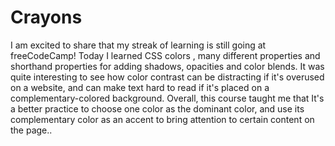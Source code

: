 # Crayons
I am excited to share that my streak of learning is still going at freeCodeCamp! Today I learned CSS colors , many different properties and shorthand properties for adding shadows, opacities and color blends. It was quite interesting to see how color contrast can be distracting if it's overused on a website, and can make text hard to read if it's placed on a complementary-colored background. Overall, this course taught me that It's a better practice to choose one color as the dominant color, and use its complementary color as an accent to bring attention to certain content on the page..
